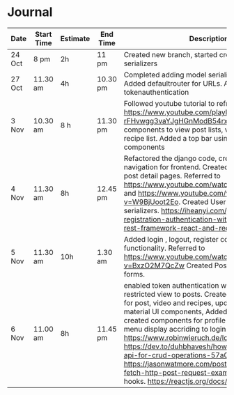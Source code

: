 # Journal
Date | Start Time | Estimate | End Time | Description
-----| -----------| ---------|---------| ------------
24 Oct | 8 pm | 2h| 11 pm | Created new branch, started creating DRF serializers
27 Oct | 11.30 am | 4h| 10.30 pm | Completed adding model serializers and viewsets.  Added defaultrouter for URLs. Added tokenauthentication
3 Nov | 10.30 am | 8 h| 11.30 pm | Followed youtube tutorial to refresh React . https://www.youtube.com/playlist?list=PLC3y8-rFHvwgg3vaYJgHGnModB54rxOk3 . Added components to view post lists, video lists and recipe list. Added a top bar using Mateial UI-components
4 Nov| 11.30 am | 8h| 12.45 pm| Refactored the django code, created layout and navigation for frontend. Created post create and post detail pages. Referred to https://www.youtube.com/watch?v=uZgRbnIsgrA and https://www.youtube.com/watch?v=W9BjUoot2Eo. Created User registration, login serializers. https://iheanyi.com/journal/user-registration-authentication-with-django-django-rest-framework-react-and-redux/
5 Nov|11.30 am| 10h | 1.30 am| Added login , logout, register components and the functionality. Referred to https://www.youtube.com/watch?v=BxzO2M7QcZw Created Post and video create forms.
6 Nov| 11.00 am|8h| 11.45 pm| enabled token authentication with login pages and restricted view to posts. Created CRUD operations for post, video and recipes, updated forms with material UI components, Addeded sessionStorage , created components for profile , home. Changed menu display accriding to login status. https://www.robinwieruch.de/local-storage-react, https://dev.to/duhbhavesh/how-to-use-fetch-api-for-crud-operations-57a0, https://jasonwatmore.com/post/2020/02/01/react-fetch-http-post-request-examples. tried to use hooks. https://reactjs.org/docs/hooks-intro.html
